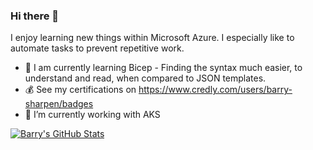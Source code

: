### Hi there 👋

I enjoy learning new things within Microsoft Azure. I especially like to automate tasks to prevent repetitive work. 

- 🌱 I am currently learning Bicep - Finding the syntax much easier, to understand and read, when compared to JSON templates. 
- 💰 See my certifications on https://www.credly.com/users/barry-sharpen/badges
- 🔭 I’m currently working with AKS 

[![Barry's GitHub Stats](https://github-readme-stats.vercel.app/api?username=exploreazure&show_icons=true&count_private=true)](https://github.com/exploreazure)




<!--
**exploreazure/exploreazure** is a ✨ _special_ ✨ repository because its `README.md` (this file) appears on your GitHub profile.

Here are some ideas to get you started:

- 🔭 I’m currently working on ...
- 🌱 I’m currently learning ...
- 👯 I’m looking to collaborate on ...
- 🤔 I’m looking for help with ...
- 💬 Ask me about ...
- 📫 How to reach me: ...
- 😄 Pronouns: ...
- ⚡ Fun fact: ...
-->
